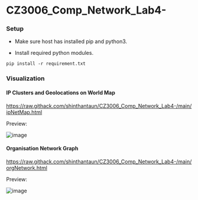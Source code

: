 # CZ3006_Comp_Network_Lab4-

### Setup

- Make sure host has installed pip and python3.

- Install required python modules.
```
pip install -r requirement.txt
```


### Visualization

#### IP Clusters and Geolocations on World Map 

https://raw.githack.com/shinthantaun/CZ3006_Comp_Network_Lab4-/main/ipNetMap.html

Preview:

![image](https://user-images.githubusercontent.com/81066536/197859899-4e547314-da83-446e-bacd-ee5019b12858.png)

#### Organisation Network Graph

https://raw.githack.com/shinthantaun/CZ3006_Comp_Network_Lab4-/main/orgNetwork.html

Preview:

![image](https://user-images.githubusercontent.com/81066536/197860401-22f7c890-14f2-4d42-bab1-1be6158d8f38.png)
